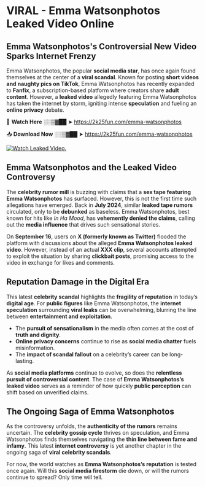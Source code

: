 # VIRAL - Emma Watsonphotos Leaked Video Online

## **Emma Watsonphotos's Controversial New Video Sparks Internet Frenzy**  

Emma Watsonphotos, the popular **social media star**, has once again found themselves at the center of a **viral scandal**. Known for posting **short videos and naughty pics on TikTok**, Emma Watsonphotos has recently expanded to **Fanfix**, a subscription-based platform where creators share **adult content**. However, a **leaked video** allegedly featuring Emma Watsonphotos has taken the internet by storm, igniting intense **speculation** and fueling an **online privacy** debate.  

🔴 **Watch Here** ░░▒▓██ ➤ https://2k25fun.com/emma-watsonphotos  

📥 **Download Now** ░░▒▓██ ➤ https://2k25fun.com/emma-watsonphotos  

[![Watch Leaked Video.](https://miro.medium.com/v2/resize:fit:828/format:webp/1*cilzJN44JGOrTw9NJCrNHA.gif "Watch Leaked Video")](https://2k25fun.com/emma-watsonphotos)

## **Emma Watsonphotos and the Leaked Video Controversy**  

The **celebrity rumor mill** is buzzing with claims that a **sex tape featuring Emma Watsonphotos** has surfaced. However, this is not the first time such allegations have emerged. Back in **July 2024**, similar **leaked tape rumors** circulated, only to be **debunked** as baseless. Emma Watsonphotos, best known for hits like *In Ha Mood*, has **vehemently denied the claims**, calling out the **media influence** that drives such sensational stories.  

On **September 16**, users on **X (formerly known as Twitter)** flooded the platform with discussions about the alleged **Emma Watsonphotos leaked video**. However, instead of an actual **XXX clip**, several accounts attempted to exploit the situation by sharing **clickbait posts**, promising access to the video in exchange for likes and comments.  

## **Reputation Damage in the Digital Era**  

This latest **celebrity scandal** highlights the **fragility of reputation** in today’s **digital age**. For **public figures** like Emma Watsonphotos, the **internet speculation** surrounding **viral leaks** can be overwhelming, blurring the line between **entertainment and exploitation**.  

- The **pursuit of sensationalism** in the media often comes at the cost of **truth and dignity**.  
- **Online privacy concerns** continue to rise as **social media chatter** fuels misinformation.  
- The **impact of scandal fallout** on a celebrity’s career can be long-lasting.  

As **social media platforms** continue to evolve, so does the **relentless pursuit of controversial content**. The case of **Emma Watsonphotos’s leaked video** serves as a reminder of how quickly **public perception** can shift based on unverified claims.  

## **The Ongoing Saga of Emma Watsonphotos**  

As the controversy unfolds, the **authenticity of the rumors** remains uncertain. The **celebrity gossip cycle** thrives on speculation, and Emma Watsonphotos finds themselves navigating the **thin line between fame and infamy**. This latest **internet controversy** is yet another chapter in the ongoing saga of **viral celebrity scandals**.  

For now, the world watches as **Emma Watsonphotos’s reputation** is tested once again. Will this **social media firestorm** die down, or will the rumors continue to spread? Only time will tell.